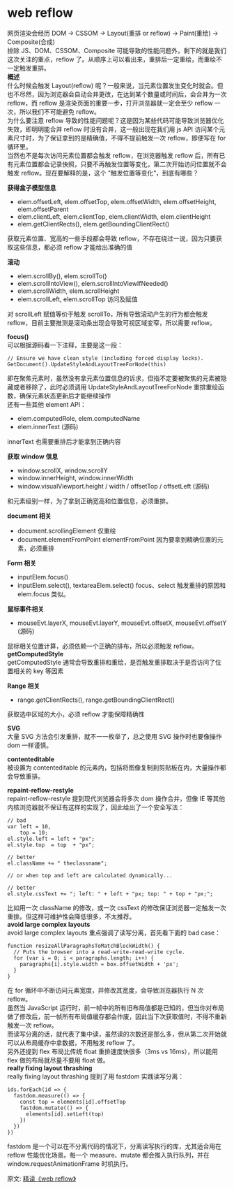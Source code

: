 # web reflow
网页渲染会经历 DOM -> CSSOM -> Layout(重排 or reflow) -> Paint(重绘) -> Composite(合成)  
排除 JS、DOM、CSSOM、Composite 可能导致的性能问题外，剩下的就是我们这次关注的重点，reflow 了。从顺序上可以看出来，重排后一定重绘，而重绘不一定触发重排。  
**概述**  
什么时候会触发 Layout(reflow) 呢？一般来说，当元素位置发生变化时就会。但也不尽然，因为浏览器会自动合并更改，在达到某个数量或时间后，会合并为一次 reflow，而 reflow 是渲染页面的重要一步，打开浏览器就一定会至少 reflow 一次，所以我们不可能避免 reflow。  
为什么要注意 reflow 导致的性能问题呢？这是因为某些代码可能导致浏览器优化失效，即明明能合并 reflow 时没有合并，这一般出现在我们用 js API 访问某个元素尺寸时，为了保证拿到的是精确值，不得不提前触发一次 reflow，即便写在 for 循环里。  
当然也不是每次访问元素位置都会触发 reflow，在浏览器触发 reflow 后，所有已有元素位置都会记录快照，只要不再触发位置等变化，第二次开始访问位置就不会触发 reflow。现在要解释的是，这个 ”触发位置等变化“，到底有哪些？  

**获得盒子模型信息**  
- elem.offsetLeft, elem.offsetTop, elem.offsetWidth, elem.offsetHeight, elem.offsetParent
- elem.clientLeft, elem.clientTop, elem.clientWidth, elem.clientHeight
- elem.getClientRects(), elem.getBoundingClientRect()

获取元素位置、宽高的一些手段都会导致 reflow，不存在绕过一说，因为只要获取这些信息，都必须 reflow 才能给出准确的值  

**滚动**  
- elem.scrollBy(), elem.scrollTo()
- elem.scrollIntoView(), elem.scrollIntoViewIfNeeded()
- elem.scrollWidth, elem.scrollHeight
- elem.scrollLeft, elem.scrollTop 访问及赋值

对 scrollLeft 赋值等价于触发 scrollTo，所有导致滚动产生的行为都会触发 reflow，目前主要推测是滚动条出现会导致可视区域变窄，所以需要 reflow。  

**focus()**  
可以根据源码看一下注释，主要是这一段：  
``` 
// Ensure we have clean style (including forced display locks).
GetDocument().UpdateStyleAndLayoutTreeForNode(this)
```
即在聚焦元素时，虽然没有拿元素位置信息的诉求，但指不定要被聚焦的元素被隐藏或者移除了，此时必须调用 UpdateStyleAndLayoutTreeForNode 重排重绘函数，确保元素状态更新后才能继续操作  
还有一些其他 element API：  
- elem.computedRole, elem.computedName
- elem.innerText (源码)

innerText 也需要重排后才能拿到正确内容  

**获取 window 信息**  
- window.scrollX, window.scrollY
- window.innerHeight, window.innerWidth
- window.visualViewport.height / width / offsetTop / offsetLeft (源码)

和元素级别一样，为了拿到正确宽高和位置信息，必须重排。  

**document 相关**  
- document.scrollingElement 仅重绘
- document.elementFromPoint
elementFromPoint 因为要拿到精确位置的元素，必须重排

**Form 相关**  
- inputElem.focus()
- inputElem.select(), textareaElem.select()
focus、select 触发重排的原因和 elem.focus 类似。

**鼠标事件相关**  
- mouseEvt.layerX, mouseEvt.layerY, mouseEvt.offsetX, mouseEvt.offsetY (源码)

鼠标相关位置计算，必须依赖一个正确的排布，所以必须触发 reflow。  
**getComputedStyle**  
getComputedStyle 通常会导致重排和重绘，是否触发重排取决于是否访问了位置相关的 key 等因素  

**Range 相关**  
- range.getClientRects(), range.getBoundingClientRect()

获取选中区域的大小，必须 reflow 才能保障精确性  

**SVG**  
大量 SVG 方法会引发重排，就不一一枚举了，总之使用 SVG 操作时也要像操作 dom 一样谨慎。

**contenteditable**  
被设置为 contenteditable 的元素内，包括将图像复制到剪贴板在内，大量操作都会导致重排。

**repaint-reflow-restyle**  
repaint-reflow-restyle 提到现代浏览器会将多次 dom 操作合并，但像 IE 等其他内核浏览器就不保证有这样的实现了，因此给出了一个安全写法：  
``` 
// bad
var left = 10,
    top = 10;
el.style.left = left + "px";
el.style.top  = top  + "px";
 
// better 
el.className += " theclassname";
 
// or when top and left are calculated dynamically...
 
// better
el.style.cssText += "; left: " + left + "px; top: " + top + "px;";
```
比如用一次 className 的修改，或一次 cssText 的修改保证浏览器一定触发一次重排。但这样可维护性会降低很多，不太推荐。  
**avoid large complex layouts**  
avoid large complex layouts 重点强调了读写分离，首先看下面的 bad case：  
``` 
function resizeAllParagraphsToMatchBlockWidth() {
  // Puts the browser into a read-write-read-write cycle.
  for (var i = 0; i < paragraphs.length; i++) {
    paragraphs[i].style.width = box.offsetWidth + 'px';
  }
}
```
在 for 循环中不断访问元素宽度，并修改其宽度，会导致浏览器执行 N 次 reflow。  
虽然当 JavaScript 运行时，前一帧中的所有旧布局值都是已知的，但当你对布局做了修改后，前一帧所有布局值缓存都会作废，因此当下次获取值时，不得不重新触发一次 reflow。  
而读写分离的话，就代表了集中读，虽然读的次数还是那么多，但从第二次开始就可以从布局缓存中拿数据，不用触发 reflow 了。  
另外还提到 flex 布局比传统 float 重排速度快很多（3ms vs 16ms），所以能用 flex 做的布局就尽量不要用 float 做。  
**really fixing layout thrashing**  
really fixing layout thrashing 提到了用 fastdom 实践读写分离：  
``` 
ids.forEach(id => {
  fastdom.measure(() => {
    const top = elements[id].offsetTop
    fastdom.mutate(() => {
      elements[id].setLeft(top)
    })
  })
})
```
fastdom 是一个可以在不分离代码的情况下，分离读写执行的库，尤其适合用在 reflow 性能优化场景。每一个 measure、mutate 都会推入执行队列，并在 window.requestAnimationFrame 时机执行。  


原文: 
[精读《web reflow》](https://mp.weixin.qq.com/s/uaNTKwdXDSVLixF4Rz1H3Q)

